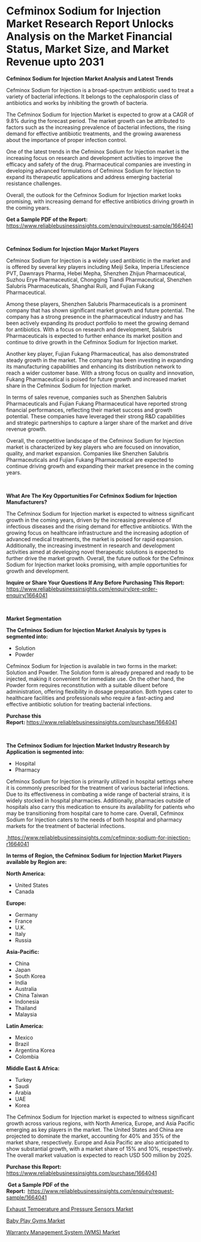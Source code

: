 <p><h1>Cefminox Sodium for Injection Market Research Report Unlocks Analysis on the Market Financial Status, Market Size, and Market Revenue upto 2031</h1></p><p><strong>Cefminox Sodium for Injection Market Analysis and Latest Trends</strong></p>
<p><p>Cefminox Sodium for Injection is a broad-spectrum antibiotic used to treat a variety of bacterial infections. It belongs to the cephalosporin class of antibiotics and works by inhibiting the growth of bacteria.</p><p>The Cefminox Sodium for Injection Market is expected to grow at a CAGR of 9.8% during the forecast period. The market growth can be attributed to factors such as the increasing prevalence of bacterial infections, the rising demand for effective antibiotic treatments, and the growing awareness about the importance of proper infection control.</p><p>One of the latest trends in the Cefminox Sodium for Injection market is the increasing focus on research and development activities to improve the efficacy and safety of the drug. Pharmaceutical companies are investing in developing advanced formulations of Cefminox Sodium for Injection to expand its therapeutic applications and address emerging bacterial resistance challenges.</p><p>Overall, the outlook for the Cefminox Sodium for Injection market looks promising, with increasing demand for effective antibiotics driving growth in the coming years.</p></p>
<p><strong>Get a Sample PDF of the Report:&nbsp;</strong> <a href="https://www.reliablebusinessinsights.com/enquiry/request-sample/1664041">https://www.reliablebusinessinsights.com/enquiry/request-sample/1664041</a></p>
<p>&nbsp;</p>
<p><strong>Cefminox Sodium for Injection Major Market Players</strong></p>
<p><p>Cefminox Sodium for Injection is a widely used antibiotic in the market and is offered by several key players including Meiji Seika, Imperia Lifescience PVT, Dawnrays Pharma, Hebei Mepha, Shenzhen Zhijun Pharmaceutical, Suzhou Erye Pharmaceutical, Chongqing Tiandi Pharmaceutical, Shenzhen Salubris Pharmaceuticals, Shanghai Ruili, and Fujian Fukang Pharmaceutical.</p><p>Among these players, Shenzhen Salubris Pharmaceuticals is a prominent company that has shown significant market growth and future potential. The company has a strong presence in the pharmaceutical industry and has been actively expanding its product portfolio to meet the growing demand for antibiotics. With a focus on research and development, Salubris Pharmaceuticals is expected to further enhance its market position and continue to drive growth in the Cefminox Sodium for Injection market.</p><p>Another key player, Fujian Fukang Pharmaceutical, has also demonstrated steady growth in the market. The company has been investing in expanding its manufacturing capabilities and enhancing its distribution network to reach a wider customer base. With a strong focus on quality and innovation, Fukang Pharmaceutical is poised for future growth and increased market share in the Cefminox Sodium for Injection market.</p><p>In terms of sales revenue, companies such as Shenzhen Salubris Pharmaceuticals and Fujian Fukang Pharmaceutical have reported strong financial performances, reflecting their market success and growth potential. These companies have leveraged their strong R&D capabilities and strategic partnerships to capture a larger share of the market and drive revenue growth.</p><p>Overall, the competitive landscape of the Cefminox Sodium for Injection market is characterized by key players who are focused on innovation, quality, and market expansion. Companies like Shenzhen Salubris Pharmaceuticals and Fujian Fukang Pharmaceutical are expected to continue driving growth and expanding their market presence in the coming years.</p></p>
<p>&nbsp;</p>
<p><strong>What Are The Key Opportunities For Cefminox Sodium for Injection Manufacturers?</strong></p>
<p><p>The Cefminox Sodium for Injection market is expected to witness significant growth in the coming years, driven by the increasing prevalence of infectious diseases and the rising demand for effective antibiotics. With the growing focus on healthcare infrastructure and the increasing adoption of advanced medical treatments, the market is poised for rapid expansion. Additionally, the increasing investment in research and development activities aimed at developing novel therapeutic solutions is expected to further drive the market growth. Overall, the future outlook for the Cefminox Sodium for Injection market looks promising, with ample opportunities for growth and development.</p></p>
<p><strong>Inquire or Share Your Questions If Any Before Purchasing This Report:</strong> <a href="https://www.reliablebusinessinsights.com/enquiry/pre-order-enquiry/1664041">https://www.reliablebusinessinsights.com/enquiry/pre-order-enquiry/1664041</a></p>
<p>&nbsp;</p>
<p><strong>Market Segmentation</strong></p>
<p><strong>The Cefminox Sodium for Injection Market Analysis by types is segmented into:</strong></p>
<p><ul><li>Solution</li><li>Powder</li></ul></p>
<p><p>Cefminox Sodium for Injection is available in two forms in the market: Solution and Powder. The Solution form is already prepared and ready to be injected, making it convenient for immediate use. On the other hand, the Powder form requires reconstitution with a suitable diluent before administration, offering flexibility in dosage preparation. Both types cater to healthcare facilities and professionals who require a fast-acting and effective antibiotic solution for treating bacterial infections.</p></p>
<p><strong>Purchase this Report:&nbsp;</strong><a href="https://www.reliablebusinessinsights.com/purchase/1664041">https://www.reliablebusinessinsights.com/purchase/1664041</a></p>
<p>&nbsp;</p>
<p><strong>The Cefminox Sodium for Injection Market Industry Research by Application is segmented into:</strong></p>
<p><ul><li>Hospital</li><li>Pharmacy</li></ul></p>
<p><p>Cefminox Sodium for Injection is primarily utilized in hospital settings where it is commonly prescribed for the treatment of various bacterial infections. Due to its effectiveness in combating a wide range of bacterial strains, it is widely stocked in hospital pharmacies. Additionally, pharmacies outside of hospitals also carry this medication to ensure its availability for patients who may be transitioning from hospital care to home care. Overall, Cefminox Sodium for Injection caters to the needs of both hospital and pharmacy markets for the treatment of bacterial infections.</p></p>
<p><a href="https://www.reliablebusinessinsights.com/cefminox-sodium-for-injection-r1664041">&nbsp;https://www.reliablebusinessinsights.com/cefminox-sodium-for-injection-r1664041</a></p>
<p><strong>In terms of Region, the Cefminox Sodium for Injection Market Players available by Region are:</strong></p>
<p>
    <p> <strong> North America: </strong>
        <ul>
            <li>United States</li>
            <li>Canada</li>
        </ul>
        </p> 
    <p> <strong> Europe: </strong>
        <ul>
            <li>Germany</li>
            <li>France</li>
            <li>U.K.</li>
            <li>Italy</li>
            <li>Russia</li>
        </ul>
        </p> 
    <p> <strong> Asia-Pacific: </strong>
        <ul>
            <li>China</li>
            <li>Japan</li>
            <li>South Korea</li>
            <li>India</li>
            <li>Australia</li>
            <li>China Taiwan</li>
            <li>Indonesia</li>
            <li>Thailand</li>
            <li>Malaysia</li>
        </ul>
        </p> 
    <p> <strong> Latin America: </strong>
        <ul>
            <li>Mexico</li>
            <li>Brazil</li>
            <li>Argentina Korea</li>
            <li>Colombia</li>
        </ul>
        </p> 
    <p> <strong> Middle East & Africa: </strong>
        <ul>
            <li>Turkey</li>
            <li>Saudi</li>
            <li>Arabia</li>
            <li>UAE</li>
            <li>Korea</li>
        </ul>
    </p>
    </p>
<p><p>The Cefminox Sodium for Injection market is expected to witness significant growth across various regions, with North America, Europe, and Asia Pacific emerging as key players in the market. The United States and China are projected to dominate the market, accounting for 40% and 35% of the market share, respectively. Europe and Asia Pacific are also anticipated to show substantial growth, with a market share of 15% and 10%, respectively. The overall market valuation is expected to reach USD 500 million by 2025.</p></p>
<p><strong>Purchase this Report: </strong><a href="https://www.reliablebusinessinsights.com/purchase/1664041">https://www.reliablebusinessinsights.com/purchase/1664041</a></p>
<p>&nbsp;<strong>Get a Sample PDF of the Report:&nbsp;&nbsp;</strong><a href="https://www.reliablebusinessinsights.com/enquiry/request-sample/1664041">https://www.reliablebusinessinsights.com/enquiry/request-sample/1664041</a></p>
<p><strong></strong></p>
<p><p><a href="https://github.com/HowardDelgaXXfnf/Market-Research-Report-List-1/blob/main/exhaust-temperature-and-pressure-sensors-market.md">Exhaust Temperature and Pressure Sensors Market</a></p><p><a href="https://github.com/hxuqpfvq95/Market-Research-Report-List-1/blob/main/baby-play-gyms-market.md">Baby Play Gyms Market</a></p><p><a href="https://github.com/nandosuryapratama/Market-Research-Report-List-1/blob/main/warranty-management-system-wms-market.md">Warranty Management System (WMS) Market</a></p></p>